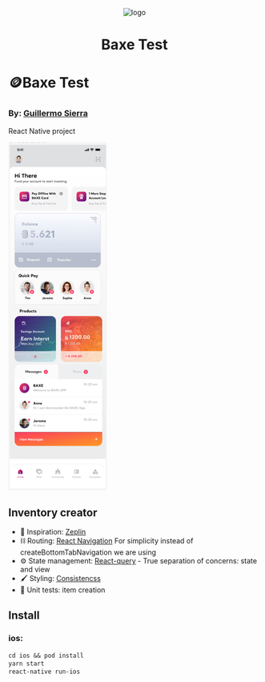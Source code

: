 <p align="center">
  <img src="https://www.guillesierra.com/img/about/sierra.JPG" alt="logo" width="20%"/>
</p>
<h1 align="center">
  Baxe Test
</h1>


# 🪙Baxe Test

### By: [Guillermo Sierra](https://www.guillesierra.com/)

React Native project

![img_1.png](src/assets/img_1.png)
## Inventory creator

- 🎨 Inspiration: [Zeplin](https://www.figma.com/file/EhDxvOBVUlFWEbhS3lwx8l)
- ⛓ Routing: [React Navigation](https://reactnavigation.org/) 
For simplicity instead of createBottomTabNavigation we are using 
- ⚙ ️State management: [React-query](https://react-query-v3.tanstack.com/overview) - True separation of concerns: state and view
- 🖌 Styling: [Consistencss](https://consistencss.now.sh/)
- 🧪 Unit tests: item creation

## Install

### ios:

```
cd ios && pod install
yarn start
react-native run-ios
```

